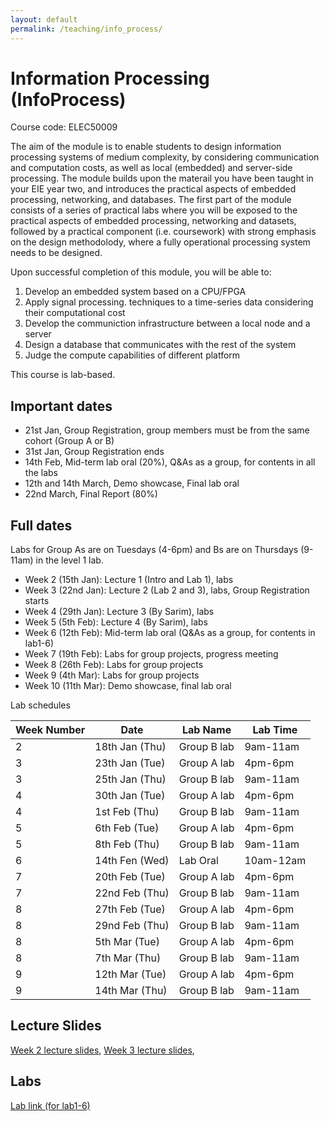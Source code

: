 ```yaml
---
layout: default
permalink: /teaching/info_process/
---
```


# Information Processing (InfoProcess)

Course code: ELEC50009

The aim of the module is to enable students to design information processing systems of medium complexity, by considering communication and computation costs, as well as local (embedded) and server-side processing. The module builds upon the materail you have been taught in your EIE year two, and introduces the practical aspects of embedded processing, networking, and databases. The first part of the module consists of a series of practical labs where you will be exposed to the practical aspects of embedded processing, networking and datasets, followed by a practical component (i.e. coursework) with strong emphasis on the design methodolody, where a fully operational processing system needs to be designed.

Upon successful completion of this module, you will be able to:

1. Develop an embedded system based on a CPU/FPGA
2. Apply signal processing. techniques to a time-series data considering their computational cost
3. Develop the communiction infrastructure between a local node and a server
4. Design a database that communicates with the rest of the system
5. Judge the compute capabilities of different platform

This course is lab-based.

## Important dates

- 21st Jan, Group Registration, group members must be from the same cohort (Group A or B)
- 31st Jan, Group Registration ends
- 14th Feb, Mid-term lab oral (20%), Q\&As as a group, for contents in all the labs
- 12th and 14th March, Demo showcase, Final lab oral
- 22nd March, Final Report (80%)


## Full dates

Labs for Group As are on Tuesdays (4-6pm) and Bs are on Thursdays (9-11am) in the level 1 lab.

- Week 2 (15th Jan): Lecture 1 (Intro and Lab 1), labs
- Week 3 (22nd Jan): Lecture 2 (Lab 2 and 3), labs, Group Registration starts
- Week 4 (29th Jan): Lecture 3 (By Sarim), labs
- Week 5 (5th Feb): Lecture 4 (By Sarim), labs
- Week 6 (12th Feb): Mid-term lab oral (Q\&As as a group, for contents in lab1-6)
- Week 7 (19th Feb): Labs for group projects, progress meeting
- Week 8 (26th Feb): Labs for group projects
- Week 9 (4th Mar): Labs for group projects
- Week 10 (11th Mar): Demo showcase, final lab oral

Lab schedules

| Week Number | Date           | Lab Name    | Lab Time |
|------------|----------------|-------------|----------|
| 2          | 18th Jan (Thu) | Group B lab | 9am-11am |
| 3          | 23th Jan (Tue) | Group A lab | 4pm-6pm  |
| 3          | 25th Jan (Thu) | Group B lab | 9am-11am |
| 4          | 30th Jan (Tue) | Group A lab | 4pm-6pm  |
| 4          | 1st Feb  (Thu) | Group B lab | 9am-11am |
| 5          | 6th Feb  (Tue) | Group A lab | 4pm-6pm  |
| 5          | 8th Feb  (Thu) | Group B lab | 9am-11am |
| 6          | 14th Fen (Wed) | Lab Oral	  | 10am-12am|
| 7          | 20th Feb (Tue) | Group A lab | 4pm-6pm  |
| 7          | 22nd Feb (Thu) | Group B lab | 9am-11am |
| 8          | 27th Feb (Tue) | Group A lab | 4pm-6pm  |
| 8          | 29nd Feb (Thu) | Group B lab | 9am-11am |
| 8          | 5th Mar  (Tue) | Group A lab | 4pm-6pm  |
| 8          | 7th Mar  (Thu) | Group B lab | 9am-11am |
| 9          | 12th Mar (Tue) | Group A lab | 4pm-6pm  |
| 9          | 14th Mar (Thu) | Group B lab | 9am-11am |


## Lecture Slides

<a href="../../assets/pdf/ip/week2.pdf">Week 2 lecture slides</a>,
<a href="../../assets/pdf/ip/week3.pdf">Week 3 lecture slides</a>,

## Labs

[Lab link (for lab1-6)](https://github.com/Aaron-Zhao123/ELEC50009)
